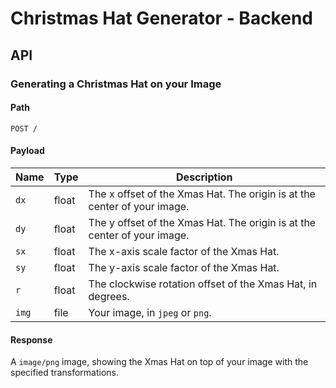 # Christmas Hat Generator - Backend

## API

### Generating a Christmas Hat on your Image

#### Path

`POST /`

#### Payload

| Name  | Type  | Description                                                              |
|-------|-------|--------------------------------------------------------------------------|
| `dx`  | float | The x offset of the Xmas Hat. The origin is at the center of your image. |
| `dy`  | float | The y offset of the Xmas Hat. The origin is at the center of your image. |
| `sx`  | float | The x-axis scale factor of the Xmas Hat.                                 |
| `sy`  | float | The y-axis scale factor of the Xmas Hat.                                 |
| `r`   | float | The clockwise rotation offset of the Xmas Hat, in degrees.               |
| `img` | file  | Your image, in `jpeg` or `png`.                                          |

#### Response

A `image/png` image, showing the Xmas Hat on top of your image with the specified transformations.